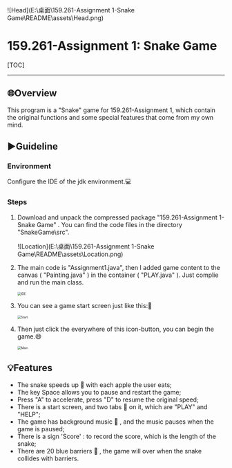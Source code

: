 ![Head](E:\桌面\159.261-Assignment 1-Snake Game\README\assets\Head.png)

# **159.261-Assignment 1: Snake Game**

[TOC]

---

## :globe_with_meridians:Overview

This program is a "Snake" game for 159.261-Assignment 1, which contain the original functions and some special features that come from my own mind.

## :arrow_forward:Guideline

### **Environment**

Configure the IDE of the jdk environment.:computer:

### **Steps**

1. Download and unpack the compressed package "159.261-Assignment 1-Snake Game" . You can find the code files in the directory "SnakeGame\src". 

   ![Location](E:\桌面\159.261-Assignment 1-Snake Game\README\assets\Location.png)

2. The main code is "Assignment1.java", then I added game content to the canvas ( "Painting.java" ) in the container ( "PLAY.java" ). Just complie and run the main class. 

   <img src="E:\桌面\159.261-Assignment 1-Snake Game\README\assets\IDE.jpg" alt="IDE" style="zoom: 50%;" />

3. You can  see a game start screen just like this::snake:

   <img src="E:\桌面\159.261-Assignment 1-Snake Game\README\assets\Start.png" alt="Start" style="zoom: 50%;" />

4. Then just click the everywhere of this icon-button, you can begin the game.:smile:

   <img src="E:\桌面\159.261-Assignment 1-Snake Game\README\assets\Main.png" alt="Main" style="zoom:50%;" />

## :bulb:Features

- The snake speeds up :small_red_triangle: with each apple the user eats; 
- The key Space allows you to pause and restart the game; 
- Press "A" to accelerate, press "D" to resume the original speed; 
- There is a start screen, and two tabs :card_index: on it, which are "PLAY" and "HELP"; 
- The game has background music :musical_note: , and the music pauses when the game is paused; 
- There is a sign 'Score' : to record the score, which is the length of the snake; 
- There are 20 blue barriers :small_blue_diamond: , the game will over when the snake collides with barriers. 